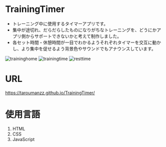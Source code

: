 # TrainingTimer
- トレーニング中に使用するタイマーアプリです。
- 集中が途切れ、だらだらしたものになりがちなトレーニングを、どうにかアプリ側からサポートできないかと考えて制作しました。
- 各セット時間・休憩時間が一目でわかるようそれぞれタイマーを交互に動かし、より集中を促せるよう背景色やサウンドでもアナウンスしています。

![traininghome](https://github.com/taroumanzz/TrainingTimer/assets/132829933/410cee26-4e6e-4a8f-9e92-5fbf439e1e90)
![trainingtime](https://github.com/taroumanzz/TrainingTimer/assets/132829933/bc771641-aaed-4e34-b57b-557195832402)
![resttime](https://github.com/taroumanzz/TrainingTimer/assets/132829933/2a041042-bdf0-4aca-afe2-2c68d21775f7)

# URL
https://taroumanzz.github.io/TrainingTimer/

# 使用言語
1. HTML
2. CSS
3. JavaScript
